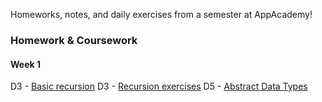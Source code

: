 Homeworks, notes, and daily exercises from a semester at AppAcademy!

### Homework & Coursework

#### Week 1  
D3 - [Basic recursion](https://github.com/agarun/homeworks/blob/master/homeworks/W1D3/recursion.rb)
D3 - [Recursion exercises](https://github.com/agarun/homeworks/blob/master/classwork/W1D3/recursion-exercises.rb)
D5 - [Abstract Data Types](https://github.com/agarun/homeworks/blob/master/homeworks/W1D5/abstract_data_types.rb)
